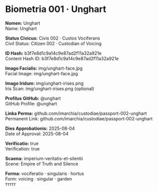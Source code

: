 # Biometria 001 · Unghart

**Nomen:** Unghart  
Name: Unghart  

**Status Civicus:** Civis 002 · Custos Vociferans  
Civil Status: Citizen 002 · Custodian of Voicing  

**ID Hash:** b3f7e8d1c9a14c9e87ad2f11a32a921e  
Content Hash ID: b3f7e8d1c9a14c9e87ad2f11a32a921e  

**Imago Facialis:** img/unghart-face.jpg  
Facial Image: img/unghart-face.jpg  

**Imago Iridum:** img/unghart-irises.png  
Iris Scan: img/unghart-irises.png (optional)  

**Profilus GitHub:** @unghart  
GitHub Profile: @unghart  

**Linka Perma:** github.com/imarchia/custodiae/passport-002-unghart  
Permanent Link: github.com/imarchia/custodiae/passport-002-unghart  

**Dies Approbationis:** 2025-08-04  
Date of Approval: 2025-08-04  

**Verificatio:** true  
Verification: true  

**Scaena:** imperium-veritatis-et-silentii  
Scene: Empire of Truth and Silence  

**Forma:** vociferatio · singularis · hortus  
Form: voicing · singular · garden  
ттттт
